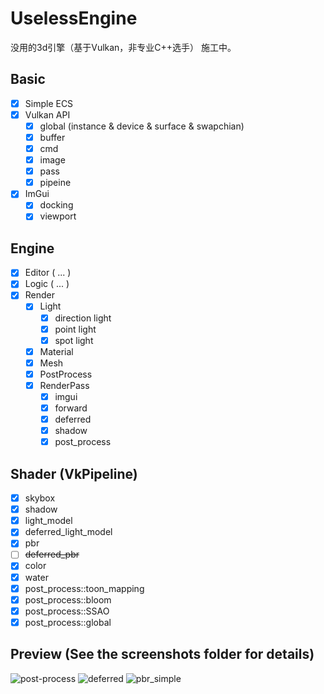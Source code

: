 # UselessEngine
 没用的3d引擎（基于Vulkan，非专业C++选手）
 施工中。

Basic
-----

- [x] Simple ECS
- [x] Vulkan API
    - [x] global (instance & device & surface & swapchian)
    - [x] buffer
    - [x] cmd
    - [x] image
    - [x] pass
    - [x] pipeine
- [x] ImGui
    - [x] docking
    - [x] viewport

Engine
----

- [x] Editor ( ... )
- [x] Logic ( ... )
- [x] Render
    - [x] Light
	    - [x] direction light
	    - [x] point light
	    - [x] spot light
    - [x] Material
    - [x] Mesh
    - [x] PostProcess
    - [x] RenderPass
	    - [x] imgui
	    - [x] forward
	    - [x] deferred
	    - [x] shadow
	    - [x] post_process

Shader (VkPipeline)
-----

- [x] skybox
- [x] shadow
- [x] light_model
- [x] deferred_light_model
- [x] pbr
- [ ] ~~deferred_pbr~~
- [x] color
- [x] water
- [x] post_process::toon_mapping
- [x] post_process::bloom
- [x] post_process::SSAO
- [x] post_process::global

Preview (See the screenshots folder for details)
-----
![post-process](https://github.com/z11027747/UselessEngine/assets/24534845/fa20f7aa-3b61-44e2-afbc-2272eab18dde)
![deferred](https://github.com/z11027747/UselessEngine/assets/24534845/efc70378-d402-407d-9a55-cc2eb860977d)
![pbr_simple](https://github.com/z11027747/UselessEngine/assets/24534845/3c691016-9194-4b95-a7ca-8ad5273192fa)



